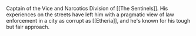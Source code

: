 Captain of the Vice and Narcotics Division of [[The Sentinels]]. His experiences on the streets have left him with a pragmatic view of law enforcement in a city as corrupt as [[Etheria]], and he's known for his tough but fair approach.